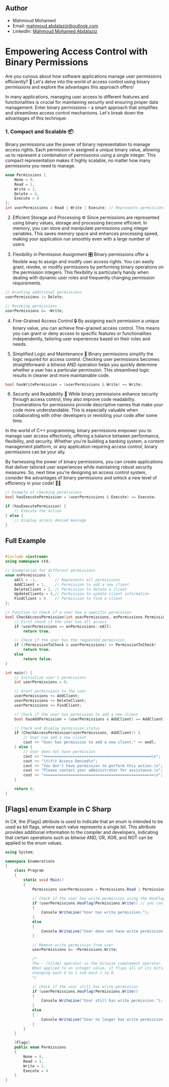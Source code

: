 ## Author

- Mahmoud Mohamed
- Email: mahmoud.abdalaziz@outlook.com
- LinkedIn: [Mahmoud Mohamed Abdalaziz](https://www.linkedin.com/in/mahmoud-mohamed-abd/)


# Empowering Access Control with Binary Permissions

Are you curious about how software applications manage user permissions efficiently? 🤔 Let's delve into the world of access control using binary permissions and explore the advantages this approach offers!

In many applications, managing user access to different features and functionalities is crucial for maintaining security and ensuring proper data management. Enter binary permissions – a smart approach that simplifies and streamlines access control mechanisms. Let's break down the advantages of this technique:

### 1. **Compact and Scalable** 📦

Binary permissions use the power of binary representation to manage access rights. Each permission is assigned a unique binary value, allowing us to represent a combination of permissions using a single integer. This compact representation makes it highly scalable, no matter how many permissions you need to manage.

```cpp
enum Permissions {
    None = 0,
    Read = 1,
    Write = 2,
    Delete = 4,
    Execute = 8
};
int userPermissions = Read | Write | Execute; // Represents permissions to read, write, and execute
```

2. Efficient Storage and Processing ⚙️
Since permissions are represented using binary values, storage and processing become efficient. 
In memory, you can store and manipulate permissions using integer variables. 
This saves memory space and enhances processing speed, making your application run smoothly even with a large number of users.

3. Flexibility in Permission Assignment 🎛️
Binary permissions offer a flexible way to assign and modify user access rights.
You can easily grant, revoke, or modify permissions by performing binary operations on the permission integers.
This flexibility is particularly handy when dealing with dynamic user roles and frequently changing permission requirements.

```cpp
// Granting additional permissions
userPermissions |= Delete;

// Revoking permissions
userPermissions &= ~Write;
```

4. Fine-Grained Access Control 🔒
By assigning each permission a unique binary value, you can achieve fine-grained access control.
This means you can grant or deny access to specific features or functionalities independently, tailoring user experiences based on their roles and needs.

5. Simplified Logic and Maintenance 🧩
Binary permissions simplify the logic required for access control. Checking user permissions becomes straightforward: a bitwise AND operation helps you quickly determine whether a user has a particular permission. This streamlined logic results in cleaner and more maintainable code.

```cpp
bool hasWritePermission = (userPermissions & Write) == Write;
```

6. Security and Readability 🔐
While binary permissions enhance security through access control, they also improve code readability. Enumerations for permissions provide descriptive names that make your code more understandable. This is especially valuable when collaborating with other developers or revisiting your code after some time.

In the world of C++ programming, binary permissions empower you to manage user access effectively, offering a balance between performance, flexibility, and security. Whether you're building a banking system, a content management platform, or any application requiring access control, binary permissions can be your ally.

By harnessing the power of binary permissions, you can create applications that deliver tailored user experiences while maintaining robust security measures. So, next time you're designing an access control system, consider the advantages of binary permissions and unlock a new level of efficiency in your code! 💼🚀

```cpp
// Example of checking permissions
bool hasExecutePermission = (userPermissions & Execute) == Execute;

if (hasExecutePermission) {
    // Execute the action
} else {
    // Display access denied message
}

```

## Full Example
```cpp

#include <iostream>
using namespace std;

// Enumeration for different permissions
enum enPermissions {
    eAll = -1,        // Represents all permissions
    AddClient = 1,    // Permission to add a new client
    DeleteClient = 2, // Permission to delete a client
    UpdateClients = 4,// Permission to update client information
    FindClient = 8    // Permission to find a client
};

// Function to check if a user has a specific permission
bool CheckAccessPermission(int userPermissions, enPermissions PermissionToCheck) {
    // First check if the user has all access
    if (userPermissions == enPermissions::eAll)
        return true;

    // Check if the user has the requested permission
    if ((PermissionToCheck & userPermissions) == PermissionToCheck)
        return true;
    else
        return false;
}

int main() {
    // Initialize user's permissions
    int userPermissions = 0;

    // Grant permissions to the user
    userPermissions += AddClient;
    userPermissions += DeleteClient;
    userPermissions += FindClient;

    // Check if the user has permission to add a new client
    bool hasAddPermission = (userPermissions & AddClient) == AddClient;

    // Check and display permission status
    if (CheckAccessPermission(userPermissions, AddClient)) {
        // User can add a new client
        cout << "User has permission to add a new client." << endl;
    } else {
        // User does not have permission
        cout << "================================================\n";
        cout << "\t\t\t Access Denied\n";
        cout << "You don't have permission to perform this action.\n";
        cout << "Please contact your administrator for assistance.\n";
        cout << "=================================================\n";
    }

    return 0;
}
```

## [Flags] enum Example in C Sharp
In C#, the [Flags] attribute is used to indicate that an enum is intended to be used as bit flags, where each value represents a single bit. 
This attribute provides additional information to the compiler and developers, indicating that certain operations such as bitwise AND, OR, XOR, and NOT can be applied to the enum values. 
```csharp 
using System;

namespace Enumerations
{
    class Program
    {
        static void Main()
        {
            Permissions userPermissions = Permissions.Read | Permissions.Write;

            // Check if the user has write permission using the HasFlag method.
            if (userPermissions.HasFlag(Permissions.Write)) // you can achieve the same behavior using bitwise AND operation. (userPermissions & Permissions.Write) == Permissions.Write;
            {
                Console.WriteLine("User has write permission.");
            }
            else
            {
                Console.WriteLine("User does not have write permission.");
            }

            // Remove write permission from user
            userPermissions &= ~Permissions.Write;

            /*
            The ~ (tilde) operator is the bitwise complement operator.
            When applied to an integer value, it flips all of its bits, 
            changing each 0 to 1 and each 1 to 0. 
            */

            // Check if the user still has write permission
            if (userPermissions.HasFlag(Permissions.Write))
            {
                Console.WriteLine("User still has write permission.");
            }
            else
            {
                Console.WriteLine("User no longer has write permission.");
            }
        }
    }

    [Flags]
    public enum Permissions
    {
        None = 0,
        Read = 1,
        Write = 2,
        Execute = 4
    }
}

```
